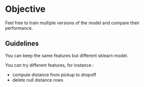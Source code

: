 # Objective

Feel free to train multiple versions of the model and compare their performance.


## Guidelines
You can keep the same features but different sklearn model. 

You can try different features, for instance :
- compute distance from pickup to dropoff
- delete null distance rows
